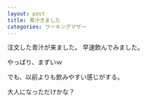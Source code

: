 ```yaml
---
layout: post
title: 青汁きました
categories: ワーキングマザー
---
```


注文した青汁が来ました。
早速飲んでみました。

やっぱり、まずいｗ

でも、以前よりも飲みやすい感じがする。

大人になっただけかな？


